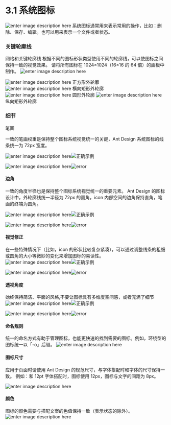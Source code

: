 # 3.1 系统图标

![enter image description here](https://zos.alipayobjects.com/rmsportal/gcOflMziKUIdaeLlObPj.png)
系统图标通常用来表示常用的操作，比如：删除、保存、编辑。也可以用来表示一个文件或者状态。

### 关键轮廓线


网格和关键轮廓线
根据不同的图标形状类型使用不同的轮廓线，可以使图标之间保持一致的视觉效果。
请将所有图标在 1024×1024（16×16 的 64 倍）的画板中制作。
![enter image description here](https://zos.alipayobjects.com/rmsportal/psKuOznmgqzqQoumcAxT.png)

![enter image description here](https://zos.alipayobjects.com/rmsportal/XzoySLGeUaMCOVymkyZq.png)
正方形外轮廓
![enter image description here](https://zos.alipayobjects.com/rmsportal/fdWiCCIQiJIViSNhmcHo.png)
横向矩形外轮廓
![enter image description here](https://zos.alipayobjects.com/rmsportal/xEvvEZHaSlstcozKgoBd.png)
圆形外轮廓
![enter image description here](https://zos.alipayobjects.com/rmsportal/GyBKoeSnRDFPvJudEgOA.png)
纵向矩形外轮廓

### 细节
笔画


一致的笔画权重是保持整个图标系统视觉统一的关键，Ant Design 系统图标的线条统一为 72px 宽度。

![enter image description here](https://zos.alipayobjects.com/rmsportal/WnOptTBWISNYeRpYnlcg.png)![正确示例](http://img.hb.aicdn.com/b49d5ad38bcfc1a03cba2b5f576ba413db11d2641d34-E9Mdqo_fw658)

![enter image description here](https://zos.alipayobjects.com/rmsportal/pdLgzaadpHndkqAPLNmx.png)![error](http://7xtoga.com1.z0.glb.clouddn.com/snipaste20170517_172651.png)

#### 边角


一致的角度半径也是保持整个图标系统视觉统一的重要元素。
Ant Design 的图标设计中，外轮廓线统一半径为 72px 的圆角，icon 内部空间的边角保持直角，笔画的终端为圆角。

![enter image description here](https://zos.alipayobjects.com/rmsportal/FBhKrLDoNmfgwZRbfXRi.png)![正确示例](http://img.hb.aicdn.com/b49d5ad38bcfc1a03cba2b5f576ba413db11d2641d34-E9Mdqo_fw658)

![enter image description here](https://zos.alipayobjects.com/rmsportal/NtrZWeUsfVWiOjRcWDqv.png)![error](http://7xtoga.com1.z0.glb.clouddn.com/snipaste20170517_172651.png)

#### 视觉修正
在一些特殊情况下（比如，icon 的形状比较复杂紧凑），可以通过调整线条的粗细或圆角的大小等微妙的变化来增加图标的易读性。
![enter image description here](https://zos.alipayobjects.com/rmsportal/xOFtYOCPdCHNwAzYVqSJ.png)![正确示例](http://img.hb.aicdn.com/b49d5ad38bcfc1a03cba2b5f576ba413db11d2641d34-E9Mdqo_fw658)

![enter image description here](https://zos.alipayobjects.com/rmsportal/pxpaZCbYqucHqnxyazta.png)![error](http://7xtoga.com1.z0.glb.clouddn.com/snipaste20170517_172651.png)

#### 透视角度
始终保持简洁、平面的风格,不要让图标具有多维度空间感，或者充满了细节
![enter image description here](https://zos.alipayobjects.com/rmsportal/YqNpTvpCeBeRAPWSFJbz.png)![正确示例](http://img.hb.aicdn.com/b49d5ad38bcfc1a03cba2b5f576ba413db11d2641d34-E9Mdqo_fw658)

![enter image description here](https://zos.alipayobjects.com/rmsportal/tqMBxDQruzWhunynJaNC.png)![error](http://7xtoga.com1.z0.glb.clouddn.com/snipaste20170517_172651.png)

#### 命名规则
统一的命名方式有助于管理图标，也能更快速的找到需要的图标。例如，环绕型的图标统一以「-o」后缀。
![enter image description here](https://zos.alipayobjects.com/rmsportal/RjDmLIjLtUdoIQDIuVrw.png)

#### 图标尺寸

应用于页面时请使用 Ant Design 的规范尺寸，与字体搭配时和字体的尺寸保持一致。
例如：和 12pt 字体搭配时，图标使用 12px，图标与文字的间距为 8px。

![enter image description here](https://zos.alipayobjects.com/rmsportal/nHFxbYpwlUHwOcrkvgGw.png)

#### 颜色
图标的颜色需要与搭配文案的色值保持一致（表示状态的除外）。
![enter image description here](https://zos.alipayobjects.com/rmsportal/uYhuxxiWZlgVwdmfqUli.png)
